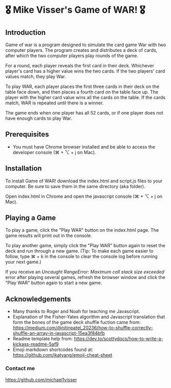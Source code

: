  # :medal_military: Mike Visser's Game of WAR! :medal_military:
 

## Introduction 

Game of war is a program designed to simulate the card game War with two computer players. The program creates and distributes a deck of cards, after which the two computer players play rounds of the game. 

For a round, each player reveals the first card in their deck. Whichever player's card has a higher value wins the two cards. If the two players' card values match, they play War. 

To play WAR, each player places the first three cards in their deck on the table face down, and then places a fourth card on the table face up. The player with the higher card value wins all the cards on the table. If the cards match, WAR is repeated until there is a winner.

The game ends when one player has all 52 cards, or if one player does not have enough cards to play War.

## Prerequisites

* You must have Chrome browser installed and be able to access the developer console (⌘ + ⌥ + j on Mac).

## Installation

To install Game of WAR! download the index.html and script.js files to your computer. Be sure to save them in the same directory (aka folder).

Open index.html in Chrome and open the javascript console (⌘ + ⌥ + j on Mac).

## Playing a Game

To play a game, click the "Play WAR" button on the index.html page. The game results will print out in the console. 

To play another game, simply click the "Play WAR" button again to reset the deck and run through a new game. (Tip: To make each game easier to follow, type ⌘ + k in the console to clear the console log before running your next game.)

If you receive an _Uncaught RangeError: Maximum call stack size exceeded_ error after playing several games, refresh the browser window and click the "Play WAR" button again to start a new game. 

## Acknowledgements

* Many thanks to Roger and Noah for teaching me Javascript.
* Explanation of the Fisher-Yates algorithm and Javascript translation that form the bones of the game deck shuffle fuction came from:
    https://medium.com/@nitinpatel_20236/how-to-shuffle-correctly-shuffle-an-array-in-javascript-15ea3f84bfb
* Readme template help from:
    https://dev.to/scottydocs/how-to-write-a-kickass-readme-5af9
* Emoji markdown shortcodes found at:
    https://github.com/ikatyang/emoji-cheat-sheet

### Contact me
https://github.com/michael1visser